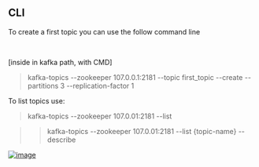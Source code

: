 ## **CLI**

To create a first topic you can use the follow command line

<br>

[inside in kafka path, with CMD]

> kafka-topics --zookeeper 107.0.0.1:2181 --topic first_topic --create --partitions 3 --replication-factor 1

To list topics use:

>kafka-topics --zookeeper 107.0.01:2181 --list

>>kafka-topics --zookeeper 107.0.01:2181 --list {topic-name} --describe

[![image](https://www.goavega.com/wp-content/uploads/2019/12/describe-topic.png)](https://www.goavega.com/wp-content/uploads/2019/12/describe-topic.png)

